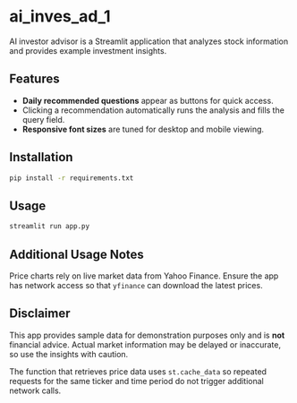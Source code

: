 # ai_inves_ad_1

AI investor advisor is a Streamlit application that analyzes stock information and provides example investment insights.

## Features

- **Daily recommended questions** appear as buttons for quick access.
- Clicking a recommendation automatically runs the analysis and fills the query field.
- **Responsive font sizes** are tuned for desktop and mobile viewing.

## Installation

```bash
pip install -r requirements.txt
```

## Usage

```bash
streamlit run app.py
```

## Additional Usage Notes

Price charts rely on live market data from Yahoo Finance. Ensure the app has
network access so that `yfinance` can download the latest prices.

## Disclaimer

This app provides sample data for demonstration purposes only and is **not** financial advice. Actual market information may be delayed or inaccurate, so use the insights with caution.

The function that retrieves price data uses `st.cache_data` so repeated requests
for the same ticker and time period do not trigger additional network calls.

